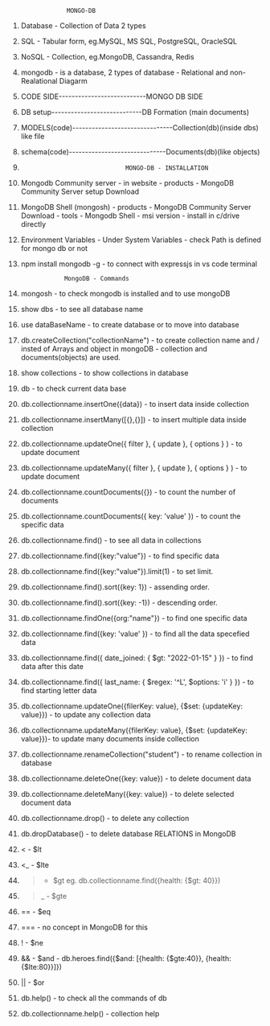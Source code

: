                     MONGO-DB

1.  Database - Collection of Data 2 types
2.  SQL - Tabular form, eg.MySQL, MS SQL, PostgreSQL, OracleSQL
3.  NoSQL - Collection, eg.MongoDB, Cassandra, Redis
4.  mongodb - is a database, 2 types of database - Relational and non-Realational
    Diagarm
5.  CODE SIDE---------------------------MONGO DB SIDE
6.  DB setup----------------------------DB Formation (main documents)
7.  MODELS(code)-------------------------------Collection(db)(inside dbs) like file
8.  schema(code)------------------------------Documents(db)(like objects)

9.                                  MONGO-DB - INSTALLATION
10. Mongodb Community server - in website - products - MongoDB Community Server setup Download
11. MongoDB Shell (mongosh) - products - MongoDB Community Server Download - tools - Mongodb Shell - msi version - install in c/drive directly
12. Environment Variables - Under System Variables - check Path is defined for mongo db or not
13. npm install mongodb -g - to connect with expressjs in vs code terminal

                    MongoDB - Commands

14. mongosh - to check mongodb is installed and to use mongoDB
15. show dbs - to see all database name
16. use dataBaseName - to create database or to move into database
17. db.createCollection("collectionName") - to create collection name and / insted of Arrays and object in mongoDB - collection and documents(objects) are used.

18. show collections - to show collections in database
19. db - to check current data base
20. db.collectionname.insertOne({data}) - to insert data inside collection
21. db.collectionname.insertMany([{},{}]) - to insert multiple data inside collection
22. db.collectionname.updateOne({ filter }, { update }, { options } ) - to update document
23. db.collectionname.updateMany({ filter }, { update }, { options } ) - to update document
24. db.collectionname.countDocuments({}) - to count the number of documents
25. db.collectionname.countDocuments({ key: 'value' }) - to count the specific data
26. db.collectionname.find() - to see all data in collections
27. db.collectionname.find({key:"value"}) - to find specific data
28. db.collectionname.find({key:"value"}).limit(1) - to set limit.
29. db.collectionname.find().sort({key: 1}) - assending order.
30. db.collectionname.find().sort({key: -1}) - descending order.
31. db.collectionname.findOne({org:"name"}) - to find one specific data
32. db.collectionname.find({key: 'value' }) - to find all the data specefied data
33. db.collectionname.find({ date_joined: { $gt: "2022-01-15" } }) - to find data after this date
34. db.collectionname.find({ last_name: { $regex: '^L', $options: 'i' } }) - to find starting letter data
35. db.collectionname.updateOne({filerKey: value}, {$set: {updateKey: value}}) - to update any collection data
36. db.collectionname.updateMany({filerKey: value}, {$set: {updateKey: value}})- to update many documents inside collection
37. db.collectionname.renameCollection("student") - to rename collection in database
38. db.collectionname.deleteOne({key: value}) - to delete document data
39. db.collectionname.deleteMany({key: value}) - to delete selected document data
40. db.collectionname.drop() - to delete any collection
41. db.dropDatabase() - to delete database
    RELATIONS in MongoDB
42. < - $lt
43. <\_ - $lte
44. > - $gt    eg. db.collectionname.find({health: {$gt: 40}})
45. > \_ - $gte
46. == - $eq
47. === - no concept in MongoDB for this
48. ! - $ne
49. && - $and  - db.heroes.find({$and: [{health: {$gte:40}}, {health: {$lte:80}}]})
50. || - $or

51. db.help() - to check all the commands of db
52. db.collectionname.help() - collection help
